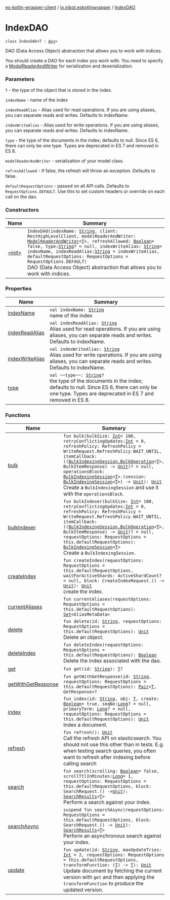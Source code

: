 [es-kotlin-wrapper-client](../../index.md) / [io.inbot.eskotlinwrapper](../index.md) / [IndexDAO](./index.md)

# IndexDAO

`class IndexDAO<T : `[`Any`](https://kotlinlang.org/api/latest/jvm/stdlib/kotlin/-any/index.html)`>`

DAO (Data Access Object) abstraction that allows you to work with indices.

You should create a DAO for each index you work with. You need to specify a [ModelReaderAndWriter](../-model-reader-and-writer/index.md) for serialization and deserialization.

### Parameters

`T` - the type of the object that is stored in the index.

`indexName` - name of the index

`indexReadAlias` - Alias used for read operations. If you are using aliases, you can separate reads and writes. Defaults to indexName.

`indexWriteAlias` - Alias used for write operations. If you are using aliases, you can separate reads and writes. Defaults to indexName.

`type` - the type of the documents in the index; defaults to null. Since ES 6, there can only be one type. Types are deprecated in ES 7 and removed in ES 8.

`modelReaderAndWriter` - serialization of your model class.

`refreshAllowed` - if false, the refresh will throw an exception. Defaults to false.

`defaultRequestOptions` - passed on all API calls. Defaults to `RequestOptions.DEFAULT`. Use this to set custom headers or override on each call on the dao.

### Constructors

| Name | Summary |
|---|---|
| [&lt;init&gt;](-init-.md) | `IndexDAO(indexName: `[`String`](https://kotlinlang.org/api/latest/jvm/stdlib/kotlin/-string/index.html)`, client: RestHighLevelClient, modelReaderAndWriter: `[`ModelReaderAndWriter`](../-model-reader-and-writer/index.md)`<`[`T`](index.md#T)`>, refreshAllowed: `[`Boolean`](https://kotlinlang.org/api/latest/jvm/stdlib/kotlin/-boolean/index.html)` = false, type: `[`String`](https://kotlinlang.org/api/latest/jvm/stdlib/kotlin/-string/index.html)`? = null, indexWriteAlias: `[`String`](https://kotlinlang.org/api/latest/jvm/stdlib/kotlin/-string/index.html)` = indexName, indexReadAlias: `[`String`](https://kotlinlang.org/api/latest/jvm/stdlib/kotlin/-string/index.html)` = indexWriteAlias, defaultRequestOptions: RequestOptions = RequestOptions.DEFAULT)`<br>DAO (Data Access Object) abstraction that allows you to work with indices. |

### Properties

| Name | Summary |
|---|---|
| [indexName](index-name.md) | `val indexName: `[`String`](https://kotlinlang.org/api/latest/jvm/stdlib/kotlin/-string/index.html)<br>name of the index |
| [indexReadAlias](index-read-alias.md) | `val indexReadAlias: `[`String`](https://kotlinlang.org/api/latest/jvm/stdlib/kotlin/-string/index.html)<br>Alias used for read operations. If you are using aliases, you can separate reads and writes. Defaults to indexName. |
| [indexWriteAlias](index-write-alias.md) | `val indexWriteAlias: `[`String`](https://kotlinlang.org/api/latest/jvm/stdlib/kotlin/-string/index.html)<br>Alias used for write operations. If you are using aliases, you can separate reads and writes. Defaults to indexName. |
| [type](type.md) | `val ~~type~~: `[`String`](https://kotlinlang.org/api/latest/jvm/stdlib/kotlin/-string/index.html)`?`<br>the type of the documents in the index; defaults to null. Since ES 6, there can only be one type. Types are deprecated in ES 7 and removed in ES 8. |

### Functions

| Name | Summary |
|---|---|
| [bulk](bulk.md) | `fun bulk(bulkSize: `[`Int`](https://kotlinlang.org/api/latest/jvm/stdlib/kotlin/-int/index.html)` = 100, retryConflictingUpdates: `[`Int`](https://kotlinlang.org/api/latest/jvm/stdlib/kotlin/-int/index.html)` = 0, refreshPolicy: RefreshPolicy = WriteRequest.RefreshPolicy.WAIT_UNTIL, itemCallback: ((`[`BulkIndexingSession.BulkOperation`](../-bulk-indexing-session/-bulk-operation/index.md)`<`[`T`](index.md#T)`>, BulkItemResponse) -> `[`Unit`](https://kotlinlang.org/api/latest/jvm/stdlib/kotlin/-unit/index.html)`)? = null, operationsBlock: `[`BulkIndexingSession`](../-bulk-indexing-session/index.md)`<`[`T`](index.md#T)`>.(session: `[`BulkIndexingSession`](../-bulk-indexing-session/index.md)`<`[`T`](index.md#T)`>) -> `[`Unit`](https://kotlinlang.org/api/latest/jvm/stdlib/kotlin/-unit/index.html)`): `[`Unit`](https://kotlinlang.org/api/latest/jvm/stdlib/kotlin/-unit/index.html)<br>Create a `BulkIndexingSession` and use it with the `operationsBlock`. |
| [bulkIndexer](bulk-indexer.md) | `fun bulkIndexer(bulkSize: `[`Int`](https://kotlinlang.org/api/latest/jvm/stdlib/kotlin/-int/index.html)` = 100, retryConflictingUpdates: `[`Int`](https://kotlinlang.org/api/latest/jvm/stdlib/kotlin/-int/index.html)` = 0, refreshPolicy: RefreshPolicy = WriteRequest.RefreshPolicy.WAIT_UNTIL, itemCallback: ((`[`BulkIndexingSession.BulkOperation`](../-bulk-indexing-session/-bulk-operation/index.md)`<`[`T`](index.md#T)`>, BulkItemResponse) -> `[`Unit`](https://kotlinlang.org/api/latest/jvm/stdlib/kotlin/-unit/index.html)`)? = null, requestOptions: RequestOptions = this.defaultRequestOptions): `[`BulkIndexingSession`](../-bulk-indexing-session/index.md)`<`[`T`](index.md#T)`>`<br>Create a `BulkIndexingSession`. |
| [createIndex](create-index.md) | `fun createIndex(requestOptions: RequestOptions = this.defaultRequestOptions, waitForActiveShards: ActiveShardCount? = null, block: CreateIndexRequest.() -> `[`Unit`](https://kotlinlang.org/api/latest/jvm/stdlib/kotlin/-unit/index.html)`): `[`Unit`](https://kotlinlang.org/api/latest/jvm/stdlib/kotlin/-unit/index.html)<br>create the index. |
| [currentAliases](current-aliases.md) | `fun currentAliases(requestOptions: RequestOptions = this.defaultRequestOptions): `[`Set`](https://kotlinlang.org/api/latest/jvm/stdlib/kotlin.collections/-set/index.html)`<AliasMetaData>` |
| [delete](delete.md) | `fun delete(id: `[`String`](https://kotlinlang.org/api/latest/jvm/stdlib/kotlin/-string/index.html)`, requestOptions: RequestOptions = this.defaultRequestOptions): `[`Unit`](https://kotlinlang.org/api/latest/jvm/stdlib/kotlin/-unit/index.html)<br>Delete an object. |
| [deleteIndex](delete-index.md) | `fun deleteIndex(requestOptions: RequestOptions = this.defaultRequestOptions): `[`Boolean`](https://kotlinlang.org/api/latest/jvm/stdlib/kotlin/-boolean/index.html)<br>Delete the index associated with the dao. |
| [get](get.md) | `fun get(id: `[`String`](https://kotlinlang.org/api/latest/jvm/stdlib/kotlin/-string/index.html)`): `[`T`](index.md#T)`?` |
| [getWithGetResponse](get-with-get-response.md) | `fun getWithGetResponse(id: `[`String`](https://kotlinlang.org/api/latest/jvm/stdlib/kotlin/-string/index.html)`, requestOptions: RequestOptions = this.defaultRequestOptions): `[`Pair`](https://kotlinlang.org/api/latest/jvm/stdlib/kotlin/-pair/index.html)`<`[`T`](index.md#T)`, GetResponse>?` |
| [index](--index--.md) | `fun index(id: `[`String`](https://kotlinlang.org/api/latest/jvm/stdlib/kotlin/-string/index.html)`, obj: `[`T`](index.md#T)`, create: `[`Boolean`](https://kotlinlang.org/api/latest/jvm/stdlib/kotlin/-boolean/index.html)` = true, seqNo: `[`Long`](https://kotlinlang.org/api/latest/jvm/stdlib/kotlin/-long/index.html)`? = null, primaryTerm: `[`Long`](https://kotlinlang.org/api/latest/jvm/stdlib/kotlin/-long/index.html)`? = null, requestOptions: RequestOptions = this.defaultRequestOptions): `[`Unit`](https://kotlinlang.org/api/latest/jvm/stdlib/kotlin/-unit/index.html)<br>Index a document. |
| [refresh](refresh.md) | `fun refresh(): `[`Unit`](https://kotlinlang.org/api/latest/jvm/stdlib/kotlin/-unit/index.html)<br>Call the refresh API on elasticsearch. You should not use this other than in tests. E.g. when testing search queries, you often want to refresh after indexing before calling search |
| [search](search.md) | `fun search(scrolling: `[`Boolean`](https://kotlinlang.org/api/latest/jvm/stdlib/kotlin/-boolean/index.html)` = false, scrollTtlInMinutes: `[`Long`](https://kotlinlang.org/api/latest/jvm/stdlib/kotlin/-long/index.html)` = 1, requestOptions: RequestOptions = this.defaultRequestOptions, block: SearchRequest.() -> `[`Unit`](https://kotlinlang.org/api/latest/jvm/stdlib/kotlin/-unit/index.html)`): `[`SearchResults`](../-search-results/index.md)`<`[`T`](index.md#T)`>`<br>Perform a search against your index. |
| [searchAsync](search-async.md) | `suspend fun searchAsync(requestOptions: RequestOptions = this.defaultRequestOptions, block: SearchRequest.() -> `[`Unit`](https://kotlinlang.org/api/latest/jvm/stdlib/kotlin/-unit/index.html)`): `[`SearchResults`](../-search-results/index.md)`<`[`T`](index.md#T)`>`<br>Perform an asynchronous search against your index. |
| [update](update.md) | `fun update(id: `[`String`](https://kotlinlang.org/api/latest/jvm/stdlib/kotlin/-string/index.html)`, maxUpdateTries: `[`Int`](https://kotlinlang.org/api/latest/jvm/stdlib/kotlin/-int/index.html)` = 2, requestOptions: RequestOptions = this.defaultRequestOptions, transformFunction: (`[`T`](index.md#T)`) -> `[`T`](index.md#T)`): `[`Unit`](https://kotlinlang.org/api/latest/jvm/stdlib/kotlin/-unit/index.html)<br>Update document by fetching the current version with `get` and then applying the `transformFunction` to produce the updated version. |
